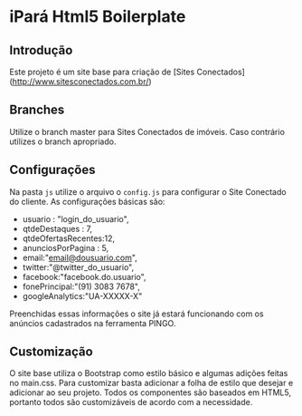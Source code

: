 iPará Html5 Boilerplate
=

Introdução
-
Este projeto é um site base para criação de [Sites Conectados] (http://www.sitesconectados.com.br/)

Branches
-
Utilize o branch master para Sites Conectados de imóveis. Caso contrário utilizes o branch apropriado.

Configurações
-
Na pasta `js` utilize o arquivo o `config.js` para configurar o Site Conectado do cliente.
As configurações básicas são:
- usuario : "login_do_usuario",
- qtdeDestaques : 7,
- qtdeOfertasRecentes:12,
- anunciosPorPagina : 5,
- email:"email@dousuario.com",
- twitter:"@twitter_do_usuario",
- facebook:"facebook.do.usuario",
- fonePrincipal:"(91) 3083 7678",
- googleAnalytics:"UA-XXXXX-X"

Preenchidas essas informações o site já estará funcionando com os anúncios cadastrados na ferramenta PINGO.

Customização
-
O site base utiliza o Bootstrap como estilo básico e algumas adições feitas no main.css. 
Para customizar basta adicionar a folha de estilo que desejar e adicionar ao seu projeto. Todos os componentes são baseados em HTML5, portanto todos são customizáveis de acordo com a necessidade.